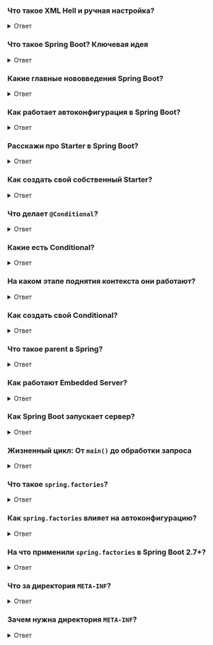 ### Что такое XML Hell и ручная настройка?

<details>
<summary>Ответ</summary>

В "классическом" Spring (до Boot) для создания даже простого приложения требовалось:

1.  **Ручное управление зависимостями:** Самостоятельно подбирать десятки совместимых версий библиотек (`spring-core`, `spring-webmvc`, `jackson`, `tomcat-embed` и т.д.) в `pom.xml`. Это часто приводило к "аду зависимостей" (dependency hell).
2.  **Избыточная XML-конфигурация:** Создавать и настраивать множество XML-файлов (`web.xml`, `applicationContext.xml`, `mvc-config.xml`) для объявления бинов, `DispatcherServlet`, `DataSource`, `TransactionManager` и т.д. Это было долго, громоздко и подвержено ошибкам.
3.  **Внешнее развертывание:** Собирать приложение в WAR-файл и разворачивать его на отдельно установленном и настроенном сервере приложений (Tomcat, JBoss).

</details>

### Что такое Spring Boot? Ключевая идея

<details>
<summary>Ответ</summary>

**Spring Boot** — это не замена Spring Framework, а **надстройка** над ним, которая следует философии **"Соглашение вместо конфигурации" (Convention over Configuration)**.

Его ключевая идея — избавить разработчика от рутины. Spring Boot предоставляет:

1.  **Автоконфигурацию:** Автоматически настраивает приложение на основе библиотек в classpath. Например, видит Spring MVC — настраивает веб-сервер и `DispatcherServlet`.
2.  **Стартеры:** Упрощают управление зависимостями. Вместо 10-15 библиотек вы подключаете один "стартер" (например, `spring-boot-starter-web`), который уже содержит согласованный набор всех необходимых зависимостей.
3.  **Встроенный сервер:** Позволяет запускать приложение как обычный исполняемый JAR-файл (`java -jar app.jar`) без необходимости во внешнем сервере.

По сути, Spring Boot автоматизирует стандартные конфигурации, которые раньше приходилось писать вручную, но позволяет легко их переопределить при необходимости.

</details>

### Какие главные нововведения Spring Boot?
<details>
<summary>Ответ</summary>

### 1. Автоконфигурация (Autoconfiguration)

Это "магия" Spring Boot. На основе анализа classpath (подключенных библиотек) он автоматически создает и настраивает необходимые бины.
*   **Как работает:** Через условные аннотации (`@ConditionalOnClass`, `@ConditionalOnBean`).
*   **Пример:** Добавили `spring-boot-starter-data-jpa` и драйвер PostgreSQL? Boot автоматически создаст `DataSource`, `EntityManagerFactory` и `TransactionManager`.

### 2. "Стартеры" (Starter Dependencies)

Это "мета-зависимости", которые транзитивно подтягивают согласованный набор библиотек.
*   **Что решают:** Проблему "ада зависимостей".
*   **Пример:** `spring-boot-starter-web` добавляет в проект Spring MVC, встроенный Tomcat, Jackson для JSON и все остальное, что нужно для создания веб-приложения.

### 3. Встроенный сервер (Embedded Server)

Приложение по умолчанию упаковывается в исполняемый JAR-файл, внутри которого уже есть веб-сервер (Tomcat, Jetty или Netty).
*   **Преимущества:**
    *   Простой запуск (`java -jar my-app.jar`).
    *   Портативность и автономность.
    *   Идеально для микросервисов и Docker.

### 4. Внешняя конфигурация и Actuator

*   **Внешняя конфигурация:** Гибкий механизм управления настройками через `application.properties` или `application.yml`, с поддержкой профилей (`dev`, `prod`) и переопределения через переменные окружения.
*   **Actuator:** Стартер (`spring-boot-starter-actuator`), добавляющий production-ready эндпоинты для мониторинга (`/actuator/health`, `/actuator/metrics`) и управления приложением.

</details>

### Как работает автоконфигурация в Spring Boot?

<details>
<summary>Ответ</summary>

Процесс запускается аннотацией `@SpringBootApplication`, которая содержит в себе **`@EnableAutoConfiguration`**.

1.  **Поиск кандидатов:** При старте Spring ищет во всех JAR-файлах в classpath специальный файл `META-INF/spring.factories` (в Boot 3+ `META-INF/spring/org.springframework.boot.autoconfigure.AutoConfiguration.imports`). В этом файле под ключом `...EnableAutoConfiguration` перечислены сотни **потенциальных** классов автоконфигурации (например, `DataSourceAutoConfiguration`, `WebMvcAutoConfiguration`).
2.  **Фильтрация через условия:** Spring не применяет все эти конфигурации бездумно. Каждый такой класс помечен **условными аннотациями** (`@ConditionalOn...`).
    *   `@ConditionalOnClass`: Конфигурация активируется, только если в classpath есть определенный класс. (Например, `DataSourceAutoConfiguration` сработает, только если есть класс `DataSource`).
    *   `@ConditionalOnBean`/`@ConditionalOnMissingBean`: Конфигурация сработает, только если в контексте есть (или наоборот, отсутствует) определенный бин. Это позволяет вам переопределить стандартную конфигурацию, создав свой собственный бин.
    *   `@ConditionalOnProperty`: Конфигурация зависит от значения свойства в `application.properties`.
3.  **Создание бинов:** После фильтрации Spring обрабатывает только те классы автоконфигурации, чьи условия были выполнены, и создает бины, определенные внутри них (`@Bean`-методы).

</details>

### Расскажи про Starter в Spring Boot?

<details>
<summary>Ответ</summary>

**Starter (стартер)** — это дескриптор зависимостей (POM-файл в Maven), который объединяет в себе набор согласованных по версиям библиотек для определенной задачи.

**Связка "Стартер + Автоконфигурация"**

Это основа Spring Boot. Они работают вместе:

1.  **Стартер** приносит в проект "инструменты" (JAR-библиотеки). Например, `spring-boot-starter-web` добавляет в classpath Tomcat и Spring MVC.
2.  **Автоконфигурация** видит эти "инструменты" и знает, как ими пользоваться. Она автоматически настраивает встроенный Tomcat, `DispatcherServlet` и другие необходимые компоненты.

> **Стартеры решают проблему "ЧТО" (какие зависимости нужны), а Автоконфигурация — проблему "КАК" (как их настроить).**

</details>

### Как создать свой собственный Starter?

<details>
<summary>Ответ</summary>

Правильный стартер состоит из двух модулей:

1.  **`my-library-spring-boot-autoconfigure`:** Модуль с логикой автоконфигурации.
    *   Содержит класс `@Configuration` с условными `@Bean`-методами.
    *   Содержит класс `@ConfigurationProperties` для настройки через `application.properties`.
    *   Регистрирует свою автоконфигурацию в файле `META-INF/spring.factories` или `META-INF/spring/...AutoConfiguration.imports`.

2.  **`my-library-spring-boot-starter`:** Модуль-обертка с зависимостями.
    *   Его `pom.xml` не содержит кода.
    *   Он просто транзитивно подключает модуль `autoconfigure` и любые другие необходимые библиотеки (например, `jackson-databind`).

**Использование:** Разработчик в своем проекте добавляет только одну зависимость — на `starter`-модуль. Этого достаточно, чтобы получить все нужные библиотеки и автоматически сконфигурированные бины.

</details>

### Что делает `@Conditional`?

<details>
<summary>Ответ</summary>

**`@Conditional`** — это мета-аннотация, которая позволяет регистрировать компонент (например, `@Configuration` класс или `@Bean` метод) в контексте Spring только при выполнении определенного условия.

Это ядро механизма автоконфигурации. Вместо того чтобы писать логику `if-else` для создания бинов, вы декларативно указываете условия их создания.

</details>

### Какие есть Conditional?

<details>
<summary>Ответ</summary>

Spring Boot предоставляет множество готовых условных аннотаций:

*   **На основе классов/бинов:**
    *   `@ConditionalOnClass`: класс есть в classpath.
    *   `@ConditionalOnMissingClass`: класса нет в classpath.
    *   `@ConditionalOnBean`: бин такого типа уже есть в контексте.
    *   `@ConditionalOnMissingBean`: бина такого типа еще нет (ключ к переопределению).
*   **На основе конфигурации/окружения:**
    *   `@ConditionalOnProperty`: свойство в `application.properties` существует или имеет нужное значение.
    *   `@ConditionalOnExpression`: SpEL-выражение возвращает `true` (самый гибкий вариант).
*   **На основе типа приложения:**
    *   `@ConditionalOnWebApplication`: приложение является веб-приложением.
    *   `@ConditionalOnNotWebApplication`: приложение не является веб-приложением.
*   **Другие:** `@ConditionalOnResource`, `@ConditionalOnJava` и т.д.

</details>

### На каком этапе поднятия контекста они работают?

<details>
<summary>Ответ</summary>

Условия проверяются на разных этапах, что очень важно понимать.

| Этап жизненного цикла | Что происходит | Какие условия надежно работают |
| :--- | :--- | :--- |
| **1. Парсинг пользовательских `@Configuration`** | Проверка `@Conditional` на **классах**, найденных через `@ComponentScan`. | `@ConditionalOnClass`, `@ConditionalOnProperty`. Условия на бинах (`@ConditionalOnBean`) могут работать некорректно, т.к. полная картина бинов еще не ясна. |
| **2. Парсинг автоконфигураций** | Проверка `@Conditional` на **классах** из `spring.factories`. | Те же, что и на этапе 1. Отсекаются целые модули автоконфигурации. |
| **3. Пост-обработка `BeanFactory`** | Проверка `@Conditional` на **`@Bean`-методах** внутри всех конфигураций. | **ВСЕ**, включая `@ConditionalOnBean` и `@ConditionalOnMissingBean`, так как на этом этапе Spring видит полный список всех "чертежей" бинов (`BeanDefinition`). |
| **4. Инстанцирование бинов** | Условия уже отработали. Spring создает экземпляры. | - |

</details>

### Как создать свой Conditional?

<details>
<summary>Ответ</summary>

1.  **Создать класс с логикой:** Реализуйте интерфейс `org.springframework.context.annotation.Condition` и определите логику в методе `matches()`.
    ```java
    public class MyCustomCondition implements Condition {
        @Override
        public boolean matches(ConditionContext context, AnnotatedTypeMetadata metadata) {
            // Ваша логика, например, проверка системного свойства
            return "true".equalsIgnoreCase(System.getProperty("my.flag"));
        }
    }
    ```

2.  **Создать свою аннотацию:** Свяжите ее с вашей логикой через `@Conditional`.
    ```java
    @Retention(RetentionPolicy.RUNTIME)
    @Conditional(MyCustomCondition.class) // <-- Связь с логикой
    public @interface ConditionalOnMyFlag {
    }
    ```

3.  **Использовать аннотацию:** Применяйте `@ConditionalOnMyFlag` к вашим бинам или конфигурациям.

</details>

### Что такое parent в Spring?

<details>
<summary>Ответ</summary>

Блок `<parent>` в `pom.xml` указывает на `spring-boot-starter-parent` и обеспечивает наследование, давая вашему проекту три ключевые возможности:

1.  **Централизованное управление версиями:** Ваш проект наследует **BOM (Bill of Materials)** — огромный список согласованных версий для сотен библиотек. Вы можете добавлять зависимости (например, `spring-boot-starter-web`), **не указывая версию**.
2.  **Разумные настройки по умолчанию:** Устанавливается версия Java, кодировка `UTF-8` и другие настройки сборки.
3.  **Конфигурация плагинов:** Предоставляет готовую конфигурацию `spring-boot-maven-plugin`, который отвечает за сборку исполняемого "fat" JAR-файла.

</details>

### Как работают Embedded Server?

<details>
<summary>Ответ</summary>

Вместо того чтобы вы деплоили свой код на сервер, **сервер теперь деплоится внутрь вашего кода**.

Приложение собирается в один исполняемый **"fat" JAR-файл**.

1.  **Структура JAR:** Внутри такого JAR-а лежат не только ваши классы (`BOOT-INF/classes`), но и все зависимости, включая сам сервер, в виде вложенных JAR-файлов (`BOOT-INF/lib/tomcat-embed-core.jar`).
2.  **Специальный загрузчик:** Стандартный `ClassLoader` Java не умеет загружать классы из вложенных JAR-ов. Spring Boot решает эту проблему с помощью кастомного загрузчика (`JarLauncher`).
3.  **Процесс запуска:** Когда вы выполняете `java -jar myapp.jar`, запускается `JarLauncher`. Он создает специальный `ClassLoader`, который умеет читать вложенные JAR-ы, и только потом вызывает `main` метод вашего приложения.

</details>

### Как Spring Boot запускает сервер?

<details>
<summary>Ответ</summary>

Это часть **автоконфигурации**:

1.  **Обнаружение:** Spring Boot видит в classpath `spring-boot-starter-web` и класс `Tomcat.class`.
2.  **Активация:** Это триггерит автоконфигурацию веб-сервера.
3.  **Создание Фабрики:** В контексте создается бин `TomcatServletWebServerFactory`. Это не сам сервер, а **фабрика**, которая знает, как его создать и настроить.
4.  **Запуск:** В конце поднятия контекста Spring вызывает у этой фабрики метод `getWebServer()`. Фабрика программно создает, настраивает (порт, контекст) и запускает экземпляр Tomcat, регистрируя в нем `DispatcherServlet`.

</details>

### Жизненный цикл: От `main()` до обработки запроса

<details>
<summary>Ответ</summary>

1.  `java -jar myapp.jar` -> запускается `JarLauncher` от Spring Boot.
2.  `JarLauncher` настраивает `ClassLoader` и вызывает `MyApplication.main(args)`.
3.  `SpringApplication.run()` создает и "освежает" `ApplicationContext`.
4.  В процессе срабатывает **автоконфигурация**: создаются бины `DispatcherServlet` и `TomcatServletWebServerFactory`.
5.  После создания бинов Spring просит фабрику (`TomcatServletWebServerFactory`) создать и запустить веб-сервер.
6.  Фабрика создает, настраивает и запускает Tomcat, передав ему `DispatcherServlet`.
7.  Сервер запущен и готов принимать HTTP-запросы, которые он передает в `DispatcherServlet` для дальнейшей обработки.

</details>

### Что такое `spring.factories`?

<details>
<summary>Ответ</summary>

**`spring.factories`** — это файл, расположенный в `META-INF/`, который Spring использует для реализации механизма **SPI (Service Provider Interface)**.

Он служит "индексом", позволяя различным JAR-модулям "заявлять" о своих компонентах (например, автоконфигурациях, слушателях событий) без необходимости явного сканирования. Spring при запуске читает все `spring.factories` на classpath и использует эту информацию для настройки.

</details>

### Как `spring.factories` влияет на автоконфигурацию?

<details>
<summary>Ответ</summary>

Это его ключевая роль.
1.  **Запуск:** Аннотация `@EnableAutoConfiguration` запускает процесс.
2.  **Поиск кандидатов:** Spring ищет все файлы `spring.factories` и читает из них список классов, перечисленных под ключом `org.springframework.boot.autoconfigure.EnableAutoConfiguration`.
3.  **Формирование "меню":** Spring собирает полный список всех потенциальных автоконфигураций из всех подключенных стартеров.
4.  **Условная активация:** **Наличие в файле не означает активацию.** Spring проходит по этому "меню" и проверяет для каждого класса `@Conditional` аннотации. Только если условия выполнены, конфигурация будет применена.

Таким образом, `spring.factories` предоставляет "меню" доступных конфигураций, а `@Conditional` решает, что из этого "меню" нужно "заказать".

</details>

### На что применили `spring.factories` в Spring Boot 2.7+?

<details>
<summary>Ответ</summary>

Начиная со Spring Boot 2.7 (и окончательно в 3.0), для автоконфигурации введен новый, более производительный механизм. Вместо `spring.factories` теперь используется файл:

*   **`META-INF/spring/org.springframework.boot.autoconfigure.AutoConfiguration.imports`**

Он содержит простой список имен классов автоконфигураций, по одному на строку. Это позволяет Spring читать нужную информацию быстрее. `spring.factories` по-прежнему поддерживается для обратной совместимости и других механизмов SPI.

</details>

### Что за директория `META-INF`?

<details>
<summary>Ответ</summary>

**`META-INF`** (Meta-Information) — это стандартная директория внутри Java-архивов (JAR, WAR), предназначенная для хранения метаданных. Содержимое этой папки — не код вашего приложения, а служебная информация для JVM, фреймворков и серверов приложений.

Если JAR-файл — это "контейнер" с кодом, то `META-INF` — это его **"паспорт" и "инструкция по применению"**.

</details>

### Зачем нужна директория `META-INF`?

<details>
<summary>Ответ</summary>

Она служит для нескольких ключевых целей:

1.  **Манифест (`MANIFEST.MF`):** "Паспорт" JAR-файла. Указывает `Main-Class` для запуска (`java -jar`), версию, classpath и другую основную информацию.
2.  **Обнаружение сервисов (SPI):** Стандартный механизм Java для поиска реализаций интерфейсов. Например, JDBC-драйверы регистрируют себя в `META-INF/services/java.sql.Driver`.
3.  **Конфигурация фреймворков:** Spring использует `spring.factories` (или `.imports` файл) для обнаружения автоконфигураций. JPA ищет там `persistence.xml`.
4.  **Подпись и безопасность:** Хранит файлы цифровых подписей для проверки целостности и подлинности JAR-архива.

</details>